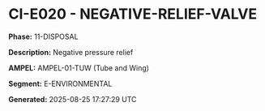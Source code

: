 # CI-E020 - NEGATIVE-RELIEF-VALVE

**Phase:** 11-DISPOSAL

**Description:** Negative pressure relief

**AMPEL:** AMPEL-01-TUW (Tube and Wing)

**Segment:** E-ENVIRONMENTAL

**Generated:** 2025-08-25 17:27:29 UTC
